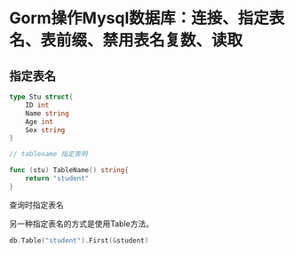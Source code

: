 # Gorm操作Mysql数据库：连接、指定表名、表前缀、禁用表名复数、读取

## 指定表名

```go
type Stu struct{
	ID int
	Name string
	Age int
	Sex string
}

// tablename 指定表明

func (stu) TableName() string{
	return "student"
}
```

查询时指定表名

另一种指定表名的方式是使用Table方法。

```go
db.Table("student").First(&student)
```

